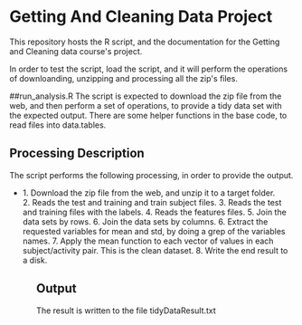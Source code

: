 # Getting And Cleaning Data Project
This repository hosts the R script, and the documentation for the Getting and Cleaning data course's project.

In order to test the script, load the script, and it will perform the operations of downloanding, unzipping and processing all the zip's files.

##run_analysis.R
The script is expected to download the zip file from the web, and then perform a set of operations, to provide a tidy data set with the expected output.
There are some helper functions in the base code, to read files into data.tables.

## Processing Description
The script performs the following processing, in order to provide the output.
<ul>
<li>1. Download the zip file from the web, and unzip it to a target folder.</li>
2. Reads the test and training and train subject files.
3. Reads the test and training files with the labels.
4. Reads the features files.
5. Join the data sets by rows.
6. Join the data sets by columns.
6. Extract the requested variables for mean and std, by doing a grep of the variables names.
7. Apply the mean function to each vector of values in each subject/activity pair. This is the clean dataset.
8. Write the end result to a disk.
<ul>

## Output
The result is written to the file tidyDataResult.txt
